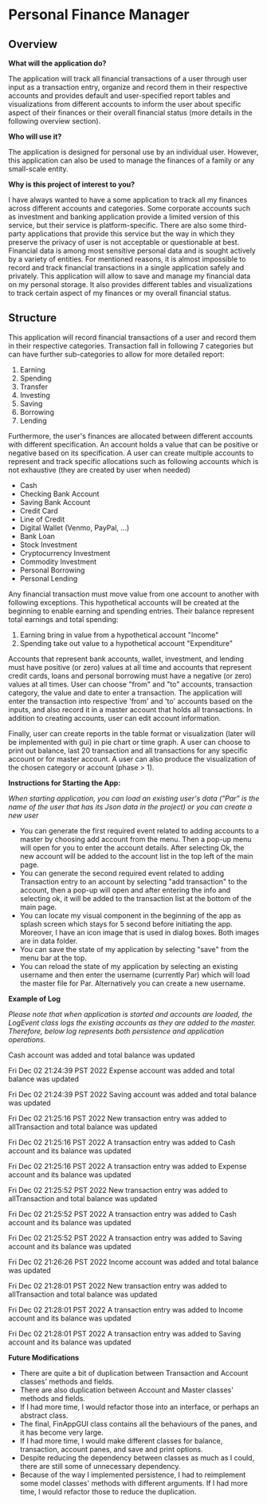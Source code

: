 # Personal Finance Manager

## Overview

**What will the application do?**

The application will track all financial transactions of a user through user input as a transaction entry, organize and
record them in their respective accounts and provides default and user-specified report tables and visualizations
from different accounts to inform the user about specific aspect of their finances or their overall financial status 
(more details in the following overview section).


**Who will use it?**

The application is designed for personal use by an individual user. However, this application can also be used to manage
the finances of a family or any small-scale entity.


**Why is this project of interest to you?**

I have always wanted to have a some application to track all my finances across different accounts and categories. Some
corporate accounts such as investment and banking application provide a limited version of this service, but their
service is platform-specific. There are also some third-party applications that provide this service but the way in
which they preserve the privacy of user is not acceptable or questionable at best. Financial data is among most
sensitive personal data and is sought actively by a variety of entities. For mentioned reasons, it is almost impossible
to record and track financial transactions in a single application safely and privately. This application will allow to
save and manage my financial data on my personal storage. It also provides different tables and visualizations to track
certain aspect of my finances or my overall financial status.


## Structure

This application will record financial transactions of a user and record them in their respective categories. 
Transaction fall in following 7 categories but can have further sub-categories to allow for more detailed report:

1. Earning
2. Spending
3. Transfer
4. Investing
5. Saving
6. Borrowing
7. Lending

Furthermore, the user's finances are allocated between different accounts with different specification. An account holds
a value that can be positive or negative based on its specification. A user can create multiple accounts to represent 
and track specific allocations such as following accounts which is not exhaustive (they are created by user when needed)

- Cash
- Checking Bank Account
- Saving Bank Account
- Credit Card
- Line of Credit
- Digital Wallet (Venmo, PayPal, ...)
- Bank Loan
- Stock Investment
- Cryptocurrency Investment
- Commodity Investment
- Personal Borrowing
- Personal Lending

Any financial transaction must move value from one account to another with following exceptions. This hypothetical 
accounts will be created at the beginning to enable earning and spending entries. Their balance represent total earnings
and total spending:

1. Earning bring in value from a hypothetical account "Income"
2. Spending take out value to a hypothetical account "Expenditure"

Accounts that represent bank accounts, wallet, investment, and lending must have positive (or zero) values at all time
and accounts that represent credit cards, loans and personal borrowing must have a negative (or zero)  values at all
times. User can choose "from" and "to" accounts, transaction category, the value and date to enter a transaction. The 
application will enter the transaction into respective 'from' and 'to' accounts based on the inputs, and also record it
in a master account that holds all transactions. In addition to creating accounts, user can edit account information.

Finally, user can create reports in the table format or visualization (later will be implemented with gui) in pie 
chart or time graph. A user can choose to print out balance, last 20 transaction and all transactions for any specific
account or for master account. A user can also produce the visualization of the chosen category or account (phase > 1).




**Instructions for Starting the App:**

*When starting application, you can load an existing user's data ("Par" is the name of the user that has its Json data 
in the project) or you can create a new user*

- You can generate the first required event related to adding accounts to a master by choosing add account from the menu. 
  Then a pop-up menu will open for you to enter the account details. After selecting Ok, the new account will be added
  to the account list in the top left of the main page. 
- You can generate the second required event related to adding Transaction entry to an account by selecting "add 
  transaction" to the account, then a pop-up will open and after entering the info and selecting ok, it will be added to
  the transaction list at the bottom of the main page.
- You can locate my visual component in the beginning of the app as splash screen which stays for 5 second before 
  initiating the app. Moreover, I have an icon image that is used in dialog boxes. Both images are in data folder.
- You can save the state of my application by selecting "save" from the menu bar at the top.
- You can reload the state of my application by selecting an existing username and then enter the username (currently 
  Par) which will load the master file for Par. Alternatively you can create a new username.


**Example of Log**

*Please note that when application is started and accounts are loaded, the LogEvent class logs the existing accounts
as they are added to the master. Therefore, below log represents both persistence and application operations.*


Cash account was added and total balance was updated

Fri Dec 02 21:24:39 PST 2022
Expense account was added and total balance was updated

Fri Dec 02 21:24:39 PST 2022
Saving account was added and total balance was updated

Fri Dec 02 21:25:16 PST 2022
New transaction entry was added to allTransaction and total balance was updated

Fri Dec 02 21:25:16 PST 2022
A transaction entry was added to Cash account and its balance was updated

Fri Dec 02 21:25:16 PST 2022
A transaction entry was added to Expense account and its balance was updated

Fri Dec 02 21:25:52 PST 2022
New transaction entry was added to allTransaction and total balance was updated

Fri Dec 02 21:25:52 PST 2022
A transaction entry was added to Cash account and its balance was updated

Fri Dec 02 21:25:52 PST 2022
A transaction entry was added to Saving account and its balance was updated

Fri Dec 02 21:26:26 PST 2022
Income account was added and total balance was updated

Fri Dec 02 21:28:01 PST 2022
New transaction entry was added to allTransaction and total balance was updated

Fri Dec 02 21:28:01 PST 2022
A transaction entry was added to Income account and its balance was updated

Fri Dec 02 21:28:01 PST 2022
A transaction entry was added to Saving account and its balance was updated



**Future Modifications**

- There are quite a bit of duplication between Transaction and Account classes' methods and fields.
- There are also duplication between Account and Master classes' methods and fields.
- If I had more time, I would refactor those into an interface, or perhaps an abstract class.
- The final, FinAppGUI class contains all the behaviours of the panes, and it has become very large.
- If I had more time, I would make different classes for balance, transaction, account panes, and save and print options.
- Despite reducing the dependency between classes as much as I could, there are still some of unnecessary dependency.
- Because of the way I implemented persistence, I had to reimplement some model classes' methods with different 
 arguments. If I had more time, I would refactor those to reduce the duplication.


